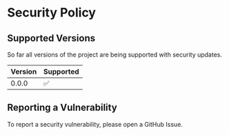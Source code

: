 # Security Policy

## Supported Versions

So far all versions of the project are being supported with security updates.

| Version | Supported          |
| ------- | ------------------ |
| 0.0.0   | :white_check_mark: |

## Reporting a Vulnerability

To report a security vulnerability, please open a GitHub Issue.
